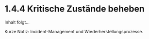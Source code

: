 # 1.4.4 Kritische Zustände beheben

Inhalt folgt...

Kurze Notiz: Incident-Management und Wiederherstellungsprozesse.